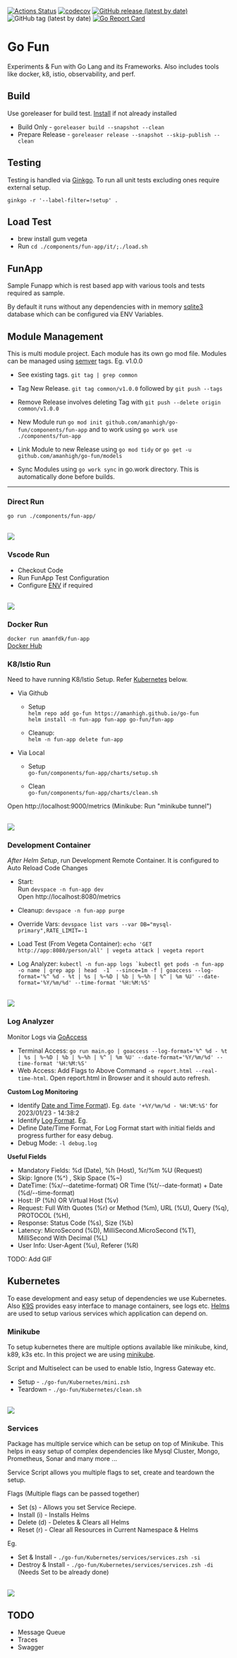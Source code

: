 [![Actions Status](https://github.com/amanhigh/go-fun/workflows/Build/badge.svg)](https://github.com/amanhigh/go-fun/actions)
[![codecov](https://codecov.io/gh/amanhigh/go-fun/branch/master/graph/badge.svg)](https://codecov.io/gh/amanhigh/go-fun)
[![GitHub release (latest by date)](https://img.shields.io/github/v/release/amanhigh/go-fun)](https://github.com/amanhigh/go-fun/releases)
![GitHub tag (latest by date)](https://img.shields.io/github/v/tag/amanhigh/go-fun)
[![Go Report Card](https://goreportcard.com/badge/github.com/amanhigh/go-fun)](https://goreportcard.com/report/github.com/amanhigh/go-fun)


# Go Fun
Experiments & Fun  with Go Lang and its Frameworks. Also includes tools like docker, k8, istio, observability, and perf.

## Build
Use goreleaser for build test. [Install](https://goreleaser.com/install/) if not already installed

* Build Only - `goreleaser build --snapshot --clean`
* Prepare Release - `goreleaser release --snapshot --skip-publish --clean`

## Testing
Testing is handled via [Ginkgo](https://github.com/onsi/ginkgo). To run all unit tests excluding ones require external setup.

`ginkgo -r '--label-filter=!setup' .`

## Load Test
* brew install gum vegeta
* Run `cd ./components/fun-app/it/;./load.sh`

## FunApp
Sample Funapp which is rest based app with various tools and tests required as sample.

By default it runs without any dependencies with in memory [sqlite3](https://github.com/mattn/go-sqlite3) database which can be configured via ENV Variables.

## Module Management
This is multi module project. Each module has its own go mod file. Modules can be managed using [semver](https://semver.org/) tags. Eg. v1.0.0

* See existing tags. `git tag | grep common`
* Tag New Release. `git tag common/v1.0.0` followed by `git push --tags`
* Remove Release involves deleting Tag with `git push --delete origin common/v1.0.0`

* New Module run `go mod init github.com/amanhigh/go-fun/components/fun-app` and to work using `go work use ./components/fun-app`
* Link Module to new Release using `go mod tidy` or `go get -u github.com/amanhigh/go-fun/models`
* Sync Modules using `go work sync` in go.work directory. This is automatically done before builds.

------
### Direct Run
`go run ./components/fun-app/` 

<br/> ![](common/images/fun-app/go-run.gif)

### Vscode Run
* Checkout Code
* Run FunApp Test Configuration
* Configure [ENV](components/fun-app/.env) if required

<br/> ![](common/images/fun-app/vscode-run.gif)

### Docker Run
`docker run amanfdk/fun-app`
<br/>
[Docker Hub](https://hub.docker.com/r/amanfdk/fun-app)


### K8/Istio Run
Need to have running K8/Istio Setup. Refer [Kubernetes](#Kubernetes) below.

* Via Github
    * Setup <br/>
    `helm repo add go-fun https://amanhigh.github.io/go-fun` <br/>
    `helm install -n fun-app fun-app go-fun/fun-app` <br/>

    * Cleanup: <br/>
    `helm -n fun-app delete fun-app`

* Via Local
    * Setup <br/>
    `go-fun/components/fun-app/charts/setup.sh`
    
    * Clean <br/>
    `go-fun/components/fun-app/charts/clean.sh`


    
Open http://localhost:9000/metrics (Minikube: Run "minikube tunnel")


<br/> ![](common/images/fun-app/helm.gif)

### Development Container
 *After Helm Setup*, run Development Remote Container.
 It is configured to Auto Reload Code Changes

* Start:<br/>
    Run `devspace -n fun-app dev` <br/>
    Open http://localhost:8080/metrics

* Cleanup: `devspace -n fun-app purge` <br/>

* Override Vars:  `devspace list vars --var DB="mysql-primary",RATE_LIMIT=-1`

* Load Test (From Vegeta Container):  `echo 'GET http://app:8080/person/all' | vegeta attack | vegeta report`

* Log Analyzer: ``kubectl -n fun-app logs `kubectl get pods -n fun-app -o name | grep app | head  -1` --since=1m -f | goaccess --log-format='%^ %d - %t | %s | %~%D | %b | %~%h | %^ | %m %U' --date-format='%Y/%m/%d' --time-format '%H:%M:%S'``


<br/> ![](common/images/fun-app/devcode.gif)

### Log Analyzer
Monitor Logs via [GoAccess](https://github.com/allinurl/goaccess)

* Terminal Access: `go run main.go | goaccess --log-format='%^ %d - %t | %s | %~%D | %b | %~%h | %^ | %m %U' --date-format='%Y/%m/%d' --time-format '%H:%M:%S'`
* Web Access: Add Flags to Above Command `-o report.html --real-time-html`. Open report.html in Browser and it should auto refresh.

**Custom Log Monitoring**
- Identify [Date and Time Format](https://www.freebsd.org/cgi/man.cgi?query=strftime&sektion=3)). Eg. `date '+%Y/%m/%d - %H:%M:%S'` for 2023/01/23 - 14:38:2
- Identify [Log Format](https://goaccess.io/man#custom-log). Eg. 
- Define Date/Time Format, For Log Format start with initial fields and progress further for easy debug.
- Debug Mode: `-l debug.log`

**Useful Fields**
- Mandatory Fields: %d (Date), %h (Host), %r/%m %U (Request)
- Skip: Ignore (%^) , Skip Space (%~)
- DateTime: (%x/--datetime-format) OR Time (%t/--date-format) + Date (%d/--time-format)
- Host: IP (%h) OR Virtual Host (%v)
- Request: Full With Quotes (%r) or Method (%m), URL (%U), Query (%q), PROTOCOL (%H),
- Response: Status Code (%s), Size (%b)
- Latency: MicroSecond (%D), MilliSecond.MicroSecond (%T), MilliSecond With Decimal (%L)
- User Info: User-Agent (%u), Referer (%R)

TODO: Add GIF

## Kubernetes
To ease development and easy setup of dependencies we use Kubernetes. Also [K9S](https://github.com/derailed/k9s) provides easy interface to manage containers, see logs etc. [Helms](https://github.com/helm/helm) are used to setup various services which application can depend on.

### Minikube
To setup kubernetes there are multiple options available like minikube, kind, k89, k3s etc. In this project we are using [minikube](https://minikube.sigs.k8s.io/docs/).


Script and Multiselect can be used to enable Istio, Ingress Gateway etc.
* Setup - `./go-fun/Kubernetes/mini.zsh`
* Teardown - `./go-fun/Kubernetes/clean.sh`

<br/> ![](common/images/fun-app/minikube.gif)

### Services
Package has multiple service which can be setup on top of Minikube. This helps in easy setup of complex dependencies like Mysql Cluster, Mongo, Prometheus, Sonar and many more ...

Service Script allows you multiple flags to set, create and teardown the setup.

Flags (Multiple flags can be passed together)
* Set (s) - Allows you set Service Reciepe.
* Install (i) - Installs Helms
* Delete (d) - Deletes & Clears all Helms
* Reset (r) - Clear all Resources in Current Namespace & Helms

Eg.
* Set & Install - `./go-fun/Kubernetes/services/services.zsh -si`
* Destroy & Install - `./go-fun/Kubernetes/services/services.zsh -di` </br>
(Needs Set to be already done)

<br/> ![](common/images/fun-app/k8-service.gif)


## TODO
- Message Queue
- Traces
- Swagger